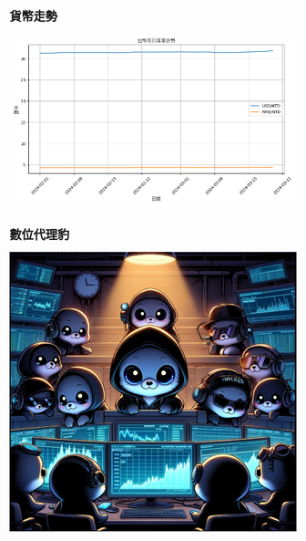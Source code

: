 ## 貨幣走勢

![exchange_rates_chart](https://github.com/weitsunglin/quick_analyze_taiwan_finance/blob/main/exchange_rates_chart.png)

## 數位代理豹

![cute](https://github.com/weitsunglin/quick_analyze_taiwan_finance/blob/main/cute.jpg)